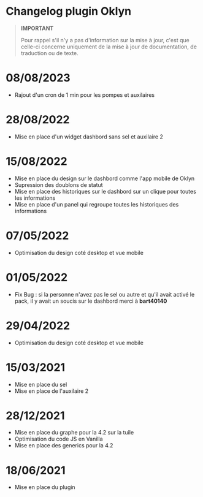 # Changelog plugin Oklyn

>**IMPORTANT**
>
>Pour rappel s'il n'y a pas d'information sur la mise à jour, c'est que celle-ci concerne uniquement de la mise à jour de documentation, de traduction ou de texte.


# 08/08/2023
- Rajout d'un cron de 1 min pour les pompes et auxilaires

# 28/08/2022
- Mise en place d'un widget dashbord sans sel et auxilaire 2

# 15/08/2022
- Mise en place du design sur le dashbord comme l'app mobile de Oklyn
- Supression des doublons de statut
- Mise en place des historiques sur le dashbord sur un clique pour toutes les informations
- Mise en place d'un panel qui regroupe toutes les historiques des informations

# 07/05/2022
- Optimisation du design coté desktop et vue mobile

# 01/05/2022
- Fix Bug : si la personne n'avez pas le sel ou autre et qu'il avait activé le pack, il y avait un soucis sur le dashbord merci à **bart40140**

# 29/04/2022
- Optimisation du design coté desktop et vue mobile

# 15/03/2021
- Mise en place du sel
- Mise en place de l'auxilaire 2

# 28/12/2021
- Mise en place du graphe pour la 4.2 sur la tuile
- Optimisation du code JS en Vanilla
- Mise en place des generics pour la 4.2

# 18/06/2021
- Mise en place du plugin